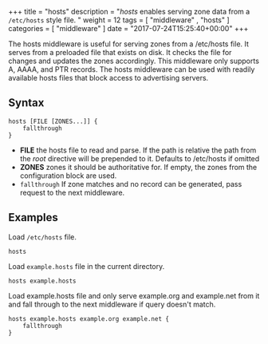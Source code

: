 +++
title = "hosts"
description = "*hosts* enables serving zone data from a `/etc/hosts` style file. "
weight = 12
tags = [  "middleware" , "hosts" ]
categories = [ "middleware" ]
date = "2017-07-24T15:25:40+00:00"
+++

The hosts middleware is useful for serving zones from a /etc/hosts file. It serves from a preloaded
file that exists on disk. It checks the file for changes and updates the zones accordingly. This
middleware only supports A, AAAA, and PTR records. The hosts middleware can be used with readily
available hosts files that block access to advertising servers.

## Syntax

~~~
hosts [FILE [ZONES...]] {
    fallthrough
}
~~~

* **FILE** the hosts file to read and parse. If the path is relative the path from the *root*
  directive will be prepended to it. Defaults to /etc/hosts if omitted
* **ZONES** zones it should be authoritative for. If empty, the zones from the configuration block
    are used.
* `fallthrough` If zone matches and no record can be generated, pass request to the next middleware.

## Examples

Load `/etc/hosts` file.

~~~
hosts
~~~

Load `example.hosts` file in the current directory.

~~~
hosts example.hosts
~~~

Load example.hosts file and only serve example.org and example.net from it and fall through to the
next middleware if query doesn't match.

~~~
hosts example.hosts example.org example.net {
    fallthrough
}
~~~

